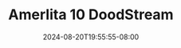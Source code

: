 --- 
title: "Amerlita 10   DoodStream"
description: "nonton   Amerlita 10   DoodStream instagram   new"
date: 2024-08-20T19:55:55-08:00
file_code: "f3tp39rkwylh"
draft: false
cover: "dtxb37vxxtxy9s7i.jpg"
tags: ["Amerlita", "DoodStream", "bokep-indo", "bokep-viral", "bokep-ig"]
length: 298
fld_id: "1483155"
foldername: "Amerlita 1"
categories: ["Amerlita 1"]
views: 0
---